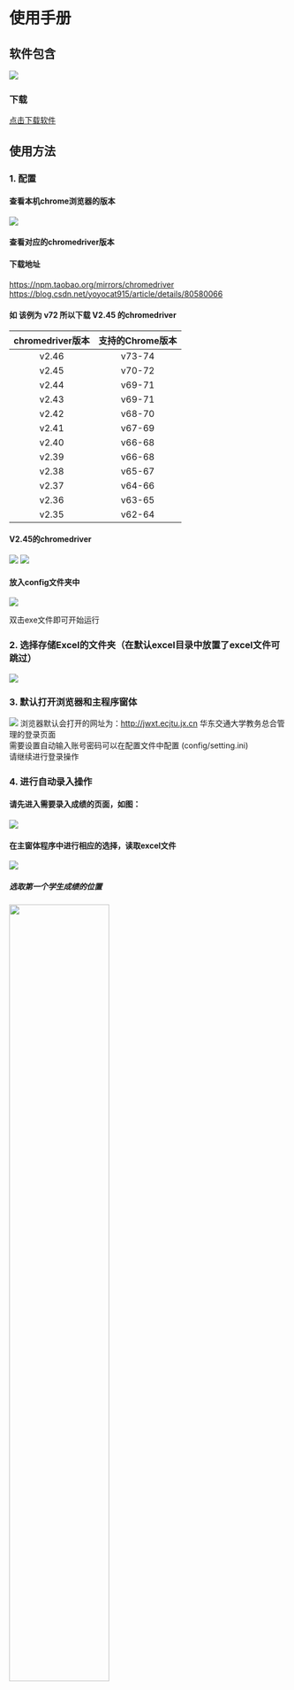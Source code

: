 # 使用手册

## 软件包含
![](./imgs/1.png)
### 下载
[点击下载软件](https://github.com/EmeryWan/GradeEntry/releases)

## 使用方法
### 1. 配置
#### 查看本机chrome浏览器的版本
![](./imgs/f1.png)
#### 查看对应的chromedriver版本

#### 下载地址
https://npm.taobao.org/mirrors/chromedriver  
https://blog.csdn.net/yoyocat915/article/details/80580066  
#### 如 该例为 v72 所以下载 V2.45 的chromedriver
|chromedriver版本 | 支持的Chrome版本|
|:--:|:--:|
|v2.46|v73-74|
|v2.45|v70-72|
|v2.44|v69-71|
|v2.43|v69-71|
|v2.42|v68-70|
|v2.41|v67-69|
|v2.40|v66-68|
|v2.39|v66-68|
|v2.38|v65-67|
|v2.37|v64-66|
|v2.36|v63-65|
|v2.35|v62-64|

#### V2.45的chromedriver
![](./imgs/f2.png)
![](./imgs/f3.png)
#### 放入config文件夹中
![](./imgs/f4.png)

双击exe文件即可开始运行

### 2. 选择存储Excel的文件夹（在默认excel目录中放置了excel文件可跳过）
![](./imgs/2.jpg)

### 3. 默认打开浏览器和主程序窗体
![](./imgs/3.jpg)
浏览器默认会打开的网址为：http://jwxt.ecjtu.jx.cn 华东交通大学教务总合管理的登录页面  
需要设置自动输入账号密码可以在配置文件中配置 (config/setting.ini)  
请继续进行登录操作

### 4. 进行自动录入操作

#### 请先进入需要录入成绩的页面，如图：
![](./imgs/4.jpg)

#### 在主窗体程序中进行相应的选择，读取excel文件
![](./imgs/5.png)  
##### 选取第一个学生成绩的位置
<img src="./imgs/6.jpg" width="60%" height="60%" /> 

#### 点击开始录入按钮
##### 在自动操作的过程中，软件会占用鼠标键盘，请尽量不要再操作鼠标键盘，避免一些成绩可能无法录入
请稍等几秒程序会将读取到的成绩信息录入到页面中需要填空的位置  

---
##### 选取错了需要录入成绩的位置？
重新选择Excel信息，再次进行一次输入即可，软件会自动覆盖原成绩
##### 录入了其他班的成绩？
重新选择Excel信息，再次进行一次输入即可，软件会自动覆盖原成绩
##### 页面中有保存的成绩？
软件在录入时会判断输入框上是否有成绩，如有，录入过程中会覆盖  


### 5.进行自动勾选
如果需要进行自动勾选checkbox， 请转到指定页面中，操作即可，如图：
![](./imgs/7.png)  
<img src="./imgs/8.jpg" width="60%" height="60%" /> 

